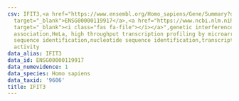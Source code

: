 ```yaml
---
csv: IFIT3,<a href="https://www.ensembl.org/Homo_sapiens/Gene/Summary?db=core;g=ENSG00000119917"
  target="_blank">ENSG00000119917</a>,<a href="https://www.ncbi.nlm.nih.gov/pubmed/17216044"
  target="_blank"><i class="fas fa-file"></i></a>",genetic interference,functional
  association,HeLa, high throughput transcription profiling by microarray,nucleotide
  sequence identification,nucleotide sequence identification,transcriptional regulation,up-regulates
  activity
data_alias: IFIT3
data_id: ENSG00000119917
data_numevidence: 1
data_species: Homo sapiens
data_taxid: '9606'
title: IFIT3
---
```

